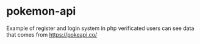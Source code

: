 # pokemon-api

Example of register and login system in php
verificated users can see data that comes from https://pokeapi.co/
